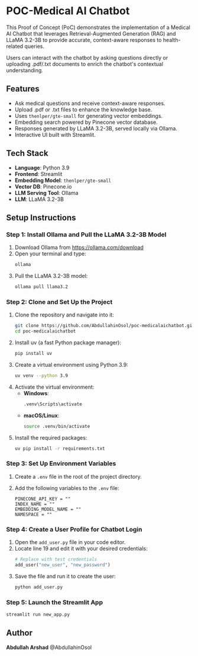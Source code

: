 
# POC-Medical AI Chatbot

This Proof of Concept (PoC) demonstrates the implementation of a Medical AI Chatbot that leverages Retrieval-Augmented Generation (RAG) and LLaMA 3.2-3B to provide accurate, context-aware responses to health-related queries.

Users can interact with the chatbot by asking questions directly or uploading .pdf/.txt documents to enrich the chatbot's contextual understanding.

## Features

- Ask medical questions and receive context-aware responses.
- Upload .pdf or .txt files to enhance the knowledge base.
- Uses `thenlper/gte-small` for generating vector embeddings.
- Embedding search powered by Pinecone vector database.
- Responses generated by LLaMA 3.2-3B, served locally via Ollama.
- Interactive UI built with Streamlit.

## Tech Stack

- **Language**: Python 3.9
- **Frontend**: Streamlit
- **Embedding Model**: `thenlper/gte-small`
- **Vector DB**: Pinecone.io
- **LLM Serving Tool**: Ollama
- **LLM**: LLaMA 3.2-3B

## Setup Instructions

### Step 1: Install Ollama and Pull the LLaMA 3.2-3B Model

1. Download Ollama from https://ollama.com/download  
2. Open your terminal and type:
   ```bash
   ollama
   ```
3. Pull the LLaMA 3.2-3B model:
   ```bash
   ollama pull llama3.2
   ```

### Step 2: Clone and Set Up the Project

1. Clone the repository and navigate into it:
   ```bash
   git clone https://github.com/AbdullahinOsol/poc-medicalaichatbot.git
   cd poc-medicalaichatbot
   ```
2. Install uv (a fast Python package manager):
   ```bash
   pip install uv
   ```
3. Create a virtual environment using Python 3.9:
   ```bash
   uv venv --python 3.9
   ```
4. Activate the virtual environment:
   - **Windows**:
     ```bash
     .venv\Scripts\activate
     ```
   - **macOS/Linux**:
     ```bash
     source .venv/bin/activate
     ```
5. Install the required packages:
   ```bash
   uv pip install -r requirements.txt
   ```

### Step 3: Set Up Environment Variables

1. Create a `.env` file in the root of the project directory.
2. Add the following variables to the `.env` file:

   ```env
   PINECONE_API_KEY = ""
   INDEX_NAME = ""
   EMBEDDING_MODEL_NAME = ""
   NAMESPACE = ""
   ```

### Step 4: Create a User Profile for Chatbot Login

1. Open the `add_user.py` file in your code editor.
2. Locate line 19 and edit it with your desired credentials:
   ```python
   # Replace with test credentials 
   add_user("new_user", "new_password")
   ```
3. Save the file and run it to create the user:
   ```bash
   python add_user.py
   ```

### Step 5: Launch the Streamlit App

```bash
streamlit run new_app.py
```

## Author

**Abdullah Arshad** @AbdullahinOsol
